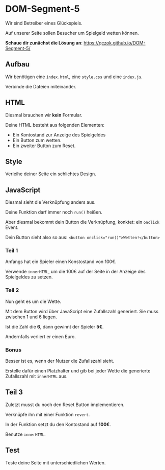 # DOM-Segment-5

Wir sind Betreiber eines Glückspiels.

Auf unserer Seite sollen Besucher um Spielgeld wetten können.

**Schaue dir zunächst die Lösung an**: https://qczok.github.io/DOM-Segment-5/

## Aufbau
Wir benötigen eine `index.html`, eine `style.css` und eine `index.js`.

Verbinde die Dateien miteinander.

## HTML
Diesmal brauchen wir **kein** Formular.

Deine HTML besteht aus folgenden Elementen:
* Ein Kontostand zur Anzeige des Spielgeldes
* Ein Button zum wetten.
* Ein zweiter Button zum Reset.

## Style
Verleihe deiner Seite ein schlichtes Design.

## JavaScript
Diesmal sieht die Verknüpfung anders aus.

Deine Funktion darf immer noch `run()` heißen.

Aber diesmal bekommt dein Button die Verknüpfung, konktet: ein `onclick` Event.

Dein Button sieht also so aus: `<button onclick="run()">Wetten!</button>`

### Teil 1

Anfangs hat ein Spieler einen Konstostand von 100€.

Verwende `innerHTML`, um die 100€ auf der Seite in der Anzeige des Spielgeldes zu setzen.

### Teil 2

Nun geht es um die Wette.

Mit dem Button wird über JavaScript eine Zufallszahl generiert. Sie muss zwischen 1 und 6 liegen.

Ist die Zahl die **6**, dann gewinnt der Spieler **5€**.

Andernfalls verliert er einen Euro.

### Bonus
Besser ist es, wenn der Nutzer die Zufallszahl sieht.

Erstelle dafür einen Platzhalter und gib bei jeder Wette die generierte Zufallszahl mit `innerHTML` aus.

## Teil 3
Zuletzt musst du noch den Reset Button implementieren.

Verknüpfe ihn mit einer Funktion `revert`.

In der Funktion setzt du den Kontostand auf **100€**.

Benutze `innerHTML`.

## Test
Teste deine Seite mit unterschiedlichen Werten.

